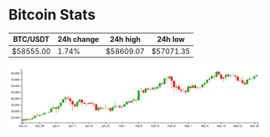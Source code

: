 # Bitcoin Stats

BTC/USDT|24h change|24h high|24h low|
|---|---|---|---|
|$58555.00|1.74%|$58609.07|$57071.35|

<img src="./chart.svg">
